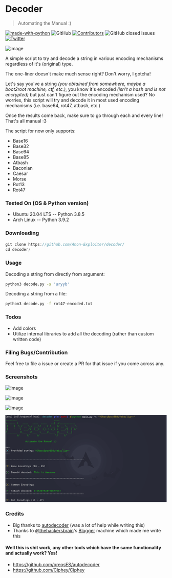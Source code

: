 # Decoder
> Automating the Manual :)

[![made-with-python](https://img.shields.io/badge/Made%20with-Python-1f425f.svg)](https://www.python.org/)
![GitHub](https://img.shields.io/github/license/Anon-Exploiter/decoder)
[![Contributors][contributors-shield]][contributors-url]
![GitHub closed issues](https://img.shields.io/github/issues-closed/Anon-Exploiter/decoder)
[![Twitter](https://img.shields.io/twitter/url/https/twitter.com/cloudposse.svg?style=social&label=%40syed_umar)](https://twitter.com/syed__umar)

[contributors-shield]: https://img.shields.io/github/contributors/Anon-Exploiter/decoder.svg?style=flat-square
[contributors-url]: https://github.com/Anon-Exploiter/decoder/graphs/contributors
[issues-shield]: https://img.shields.io/github/issues/Anon-Exploiter/decoder.svg?style=flat-square
[issues-url]: https://github.com/Anon-Exploiter/decoder/issues

![image](https://user-images.githubusercontent.com/18597330/114285294-9a8e5a80-9a6f-11eb-9475-d251c0ea522a.png)

A simple script to try and decode a string in various encoding mechanisms regardless of it's (original) type. 

The one-liner doesn't make much sense right? Don't worry, I gotcha! 

Let's say you've a string _(you obtained from somewhere, maybe a boot2root machine, ctf, etc.)_, you know it's encoded _(isn't a hash and is not encrypted)_ but just can't figure out the encoding mechanism used? No worries, this script will try and decode it in most used encoding mechanisms (i.e. base64, rot47, atbash, etc.) 

Once the results come back, make sure to go through each and every line! That's all manual :3 

The script for now only supports: 

- Base16
- Base32
- Base64
- Base85
- Atbash
- Baconian
- Caesar
- Morse
- Rot13
- Rot47

### Tested On (OS & Python version)
- Ubuntu 20.04 LTS -- Python 3.8.5
- Arch Linux -- Python 3.9.2

### Downloading
```csharp
git clone https://github.com/Anon-Exploiter/decoder/
cd decoder/
```

### Usage

Decoding a string from directly from argument:
```bash
python3 decode.py -s 'uryyb'
```

Decoding a string from a file:
```bash
python3 decode.py -f rot47-encoded.txt
```

### Todos
- Add colors
- Utilize internal libraries to add all the decoding (rather than custom written code)

### Filing Bugs/Contribution
Feel free to file a issue or create a PR for that issue if you come across any.

### Screenshots
![image](https://user-images.githubusercontent.com/18597330/114285317-beea3700-9a6f-11eb-9352-a276b4a8d510.png)

![image](https://user-images.githubusercontent.com/18597330/114285322-c3165480-9a6f-11eb-9ac1-0834adcc4487.png)

![image](https://user-images.githubusercontent.com/18597330/114285324-c578ae80-9a6f-11eb-9eef-85cd0fc11ea8.png)

![image](./ScreenShots/decoder_ss.png)

### Credits
- Big thanks to [autodecoder](https://github.com/oreosES/autodecoder) (was a lot of help while writing this)
- Thanks to [@thehackersbrain](https://twitter.com/thehackersbrain)'s [Blogger](https://www.vulnhub.com/series/blogger,462/) machine which made me write this

#### Well this is shit work, any other tools which have the same functionality and actually work? Yes!
- https://github.com/oreosES/autodecoder
- https://github.com/Ciphey/Ciphey
